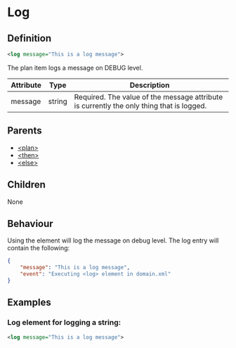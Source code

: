 # Log
## Definition
```xml
<log message="This is a log message">
```

The plan item logs a message on DEBUG level.

Attribute | Type | Description |
--- | --- | --- |
message | string | Required. The value of the message attribute is currently the only thing that is logged.|

## Parents
- [<plan\>](/dialog-domain-description-definition/domain/children/plan)
- [<then\>](/dialog-domain-description-definition/domain/children/if)
- [<else\>](/dialog-domain-description-definition/domain/children/if)

## Children
None

## Behaviour
Using the <log/> element will log the message on debug level. The log entry will contain the following:
```json
{
    "message": "This is a log message",
    "event": "Executing <log> element in domain.xml"
}
```

## Examples
### Log element for logging a string:

```xml
<log message="This is a log message">
```

